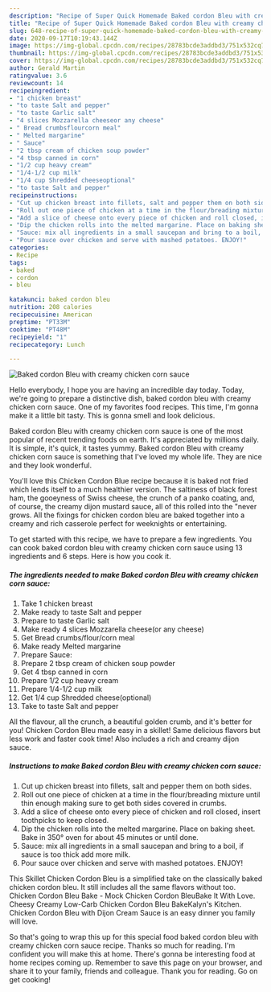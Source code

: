 ```yaml
---
description: "Recipe of Super Quick Homemade Baked cordon Bleu with creamy chicken corn sauce"
title: "Recipe of Super Quick Homemade Baked cordon Bleu with creamy chicken corn sauce"
slug: 648-recipe-of-super-quick-homemade-baked-cordon-bleu-with-creamy-chicken-corn-sauce
date: 2020-09-17T10:19:43.144Z
image: https://img-global.cpcdn.com/recipes/28783bcde3addbd3/751x532cq70/baked-cordon-bleu-with-creamy-chicken-corn-sauce-recipe-main-photo.jpg
thumbnail: https://img-global.cpcdn.com/recipes/28783bcde3addbd3/751x532cq70/baked-cordon-bleu-with-creamy-chicken-corn-sauce-recipe-main-photo.jpg
cover: https://img-global.cpcdn.com/recipes/28783bcde3addbd3/751x532cq70/baked-cordon-bleu-with-creamy-chicken-corn-sauce-recipe-main-photo.jpg
author: Gerald Martin
ratingvalue: 3.6
reviewcount: 14
recipeingredient:
- "1 chicken breast"
- "to taste Salt and pepper"
- "to taste Garlic salt"
- "4 slices Mozzarella cheeseor any cheese"
- " Bread crumbsflourcorn meal"
- " Melted margarine"
- " Sauce"
- "2 tbsp cream of chicken soup powder"
- "4 tbsp canned in corn"
- "1/2 cup heavy cream"
- "1/4-1/2 cup milk"
- "1/4 cup Shredded cheeseoptional"
- "to taste Salt and pepper"
recipeinstructions:
- "Cut up chicken breast into fillets, salt and pepper them on both sides."
- "Roll out one piece of chicken at a time in the flour/breading mixture until thin enough making sure to get both sides covered in crumbs."
- "Add a slice of cheese onto every piece of chicken and roll closed, insert toothpicks to keep closed."
- "Dip the chicken rolls into the melted margarine. Place on baking sheet. Bake in 350° oven for about 45 minutes or until done."
- "Sauce: mix all ingredients in a small saucepan and bring to a boil, if sauce is too thick add more milk."
- "Pour sauce over chicken and serve with mashed potatoes. ENJOY!"
categories:
- Recipe
tags:
- baked
- cordon
- bleu

katakunci: baked cordon bleu 
nutrition: 208 calories
recipecuisine: American
preptime: "PT33M"
cooktime: "PT48M"
recipeyield: "1"
recipecategory: Lunch

---
```



![Baked cordon Bleu with creamy chicken corn sauce](https://img-global.cpcdn.com/recipes/28783bcde3addbd3/751x532cq70/baked-cordon-bleu-with-creamy-chicken-corn-sauce-recipe-main-photo.jpg)

Hello everybody, I hope you are having an incredible day today. Today, we're going to prepare a distinctive dish, baked cordon bleu with creamy chicken corn sauce. One of my favorites food recipes. This time, I'm gonna make it a little bit tasty. This is gonna smell and look delicious.

Baked cordon Bleu with creamy chicken corn sauce is one of the most popular of recent trending foods on earth. It's appreciated by millions daily. It is simple, it's quick, it tastes yummy. Baked cordon Bleu with creamy chicken corn sauce is something that I've loved my whole life. They are nice and they look wonderful.

You&#39;ll love this Chicken Cordon Blue recipe because it is baked not fried which lends itself to a much healthier version. The saltiness of black forest ham, the gooeyness of Swiss cheese, the crunch of a panko coating, and, of course, the creamy dijon mustard sauce, all of this rolled into the &#34;never grows. All the fixings for chicken cordon bleu are baked together into a creamy and rich casserole perfect for weeknights or entertaining.


To get started with this recipe, we have to prepare a few ingredients. You can cook baked cordon bleu with creamy chicken corn sauce using 13 ingredients and 6 steps. Here is how you cook it.

<!--inarticleads1-->

##### The ingredients needed to make Baked cordon Bleu with creamy chicken corn sauce:

1. Take 1 chicken breast
1. Make ready to taste Salt and pepper
1. Prepare to taste Garlic salt
1. Make ready 4 slices Mozzarella cheese(or any cheese)
1. Get  Bread crumbs/flour/corn meal
1. Make ready  Melted margarine
1. Prepare  Sauce:
1. Prepare 2 tbsp cream of chicken soup powder
1. Get 4 tbsp canned in corn
1. Prepare 1/2 cup heavy cream
1. Prepare 1/4-1/2 cup milk
1. Get 1/4 cup Shredded cheese(optional)
1. Take to taste Salt and pepper


All the flavour, all the crunch, a beautiful golden crumb, and it&#39;s better for you! Chicken Cordon Bleu made easy in a skillet! Same delicious flavors but less work and faster cook time! Also includes a rich and creamy dijon sauce. 

<!--inarticleads2-->

##### Instructions to make Baked cordon Bleu with creamy chicken corn sauce:

1. Cut up chicken breast into fillets, salt and pepper them on both sides.
1. Roll out one piece of chicken at a time in the flour/breading mixture until thin enough making sure to get both sides covered in crumbs.
1. Add a slice of cheese onto every piece of chicken and roll closed, insert toothpicks to keep closed.
1. Dip the chicken rolls into the melted margarine. Place on baking sheet. Bake in 350° oven for about 45 minutes or until done.
1. Sauce: mix all ingredients in a small saucepan and bring to a boil, if sauce is too thick add more milk.
1. Pour sauce over chicken and serve with mashed potatoes. ENJOY!


This Skillet Chicken Cordon Bleu is a simplified take on the classically baked chicken cordon bleu. It still includes all the same flavors without too. Chicken Cordon Bleu Bake - Mock Chicken Cordon BleuBake It With Love. Cheesy Creamy Low-Carb Chicken Cordon Bleu BakeKalyn&#39;s Kitchen. Chicken Cordon Bleu with Dijon Cream Sauce is an easy dinner you family will love. 

So that's going to wrap this up for this special food baked cordon bleu with creamy chicken corn sauce recipe. Thanks so much for reading. I'm confident you will make this at home. There's gonna be interesting food at home recipes coming up. Remember to save this page on your browser, and share it to your family, friends and colleague. Thank you for reading. Go on get cooking!
